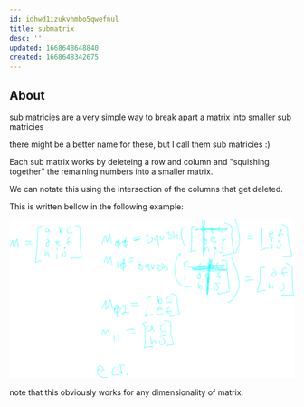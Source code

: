 ```yaml
---
id: idhwd1izukvhmbo5qwefnul
title: submatrix
desc: ''
updated: 1668648648840
created: 1668648342675
---
```


## About

sub matricies are a very simple way
to break apart a matrix into smaller sub matricies

there might be a better name for these, but I call them sub matricies :)

Each sub matrix works by deleteing a row and column and "squishing together" the remaining numbers into a smaller matrix. 

We can notate this using the intersection of the columns that get deleted.

This is written bellow in the following example:

![alt](./assets/images/submatrix_example.svg)

note that this obviously works for any dimensionality of matrix.
